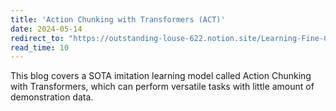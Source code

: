 ```yaml
---
title: 'Action Chunking with Transformers (ACT)'
date: 2024-05-14
redirect_to: "https://outstanding-louse-622.notion.site/Learning-Fine-Grained-Bimanual-Manipulation-with-Low-Cost-Hardware-Action-Chunking-with-Transformer-c0bce261481045279e742273898a59ec?pvs=74"
read_time: 10
---
```


This blog covers a SOTA imitation learning model called Action Chunking with Transformers, which can perform versatile tasks with little amount of demonstration data.